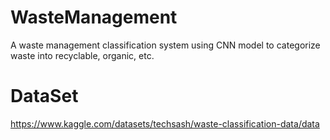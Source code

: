 # WasteManagement
A waste management classification system using CNN model to categorize waste into recyclable, organic, etc.
# DataSet
https://www.kaggle.com/datasets/techsash/waste-classification-data/data
